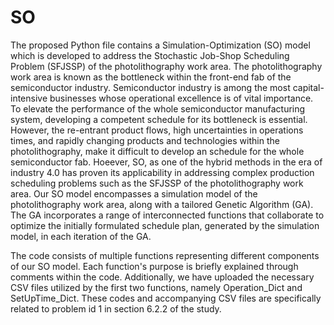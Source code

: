 # SO

The proposed Python file contains a Simulation-Optimization (SO) model which is developed to address the Stochastic Job-Shop Scheduling Problem (SFJSSP) of the photolithography work area. The photolithography work area is known as the bottleneck within the front-end fab of the semiconductor industry. Semiconductor industry is among the most capital-intensive businesses whose operational excellence is of vital importance. To elevate the performance of the whole semiconductor manufacturing system, developing a competent schedule for its bottleneck is essential. However, the re-entrant product flows, high uncertainties in operations times, and rapidly changing products and technologies within the photolithography, make it difficult to develop an schedule for the whole semiconductor fab. Hoeever, SO, as one of the hybrid methods in the era of industry 4.0 has proven its applicability in addressing complex production scheduling problems such as the SFJSSP of the photolithography work area. Our SO model encompasses a simulation model of the photolithography work area, along with a tailored Genetic Algorithm (GA). The GA incorporates a range of interconnected functions that collaborate to optimize the initially formulated schedule plan, generated by the simulation model, in each iteration of the GA.

The code consists of multiple functions representing different components of our SO model. Each function's purpose is briefly explained through comments within the code. Additionally, we have uploaded the necessary CSV files utilized by the first two functions, namely Operation_Dict and SetUpTime_Dict. These codes and accompanying CSV files are specifically related to problem id 1 in section 6.2.2 of the study.
